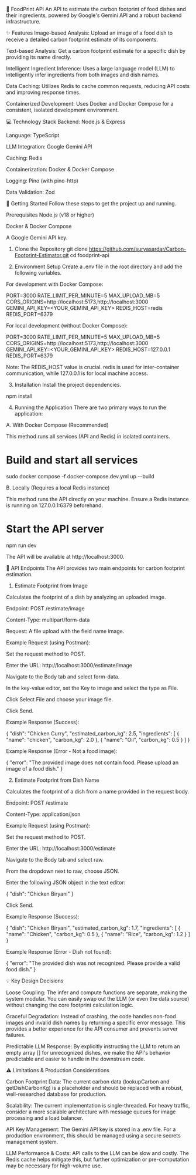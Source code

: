 🌿 FoodPrint API
An API to estimate the carbon footprint of food dishes and their ingredients, powered by Google's Gemini API and a robust backend infrastructure.

✨ Features
Image-based Analysis: Upload an image of a food dish to receive a detailed carbon footprint estimate of its components.

Text-based Analysis: Get a carbon footprint estimate for a specific dish by providing its name directly.

Intelligent Ingredient Inference: Uses a large language model (LLM) to intelligently infer ingredients from both images and dish names.

Data Caching: Utilizes Redis to cache common requests, reducing API costs and improving response times.

Containerized Development: Uses Docker and Docker Compose for a consistent, isolated development environment.

💻 Technology Stack
Backend: Node.js & Express

Language: TypeScript

LLM Integration: Google Gemini API

Caching: Redis

Containerization: Docker & Docker Compose

Logging: Pino (with pino-http)

Data Validation: Zod

🚀 Getting Started
Follow these steps to get the project up and running.

Prerequisites
Node.js (v18 or higher)

Docker & Docker Compose

A Google Gemini API key.

1. Clone the Repository
git clone https://github.com/suryasardar/Carbon-Footprint-Estimator.git
cd foodprint-api

2. Environment Setup
Create a .env file in the root directory and add the following variables.

For development with Docker Compose:

PORT=3000
RATE_LIMIT_PER_MINUTE=5
MAX_UPLOAD_MB=5
CORS_ORIGINS=http://localhost:5173,http://localhost:3000
GEMINI_API_KEY=<YOUR_GEMINI_API_KEY>
REDIS_HOST=redis
REDIS_PORT=6379

For local development (without Docker Compose):

PORT=3000
RATE_LIMIT_PER_MINUTE=5
MAX_UPLOAD_MB=5
CORS_ORIGINS=http://localhost:5173,http://localhost:3000
GEMINI_API_KEY=<YOUR_GEMINI_API_KEY>
REDIS_HOST=127.0.0.1
REDIS_PORT=6379

Note: The REDIS_HOST value is crucial. redis is used for inter-container communication, while 127.0.0.1 is for local machine access.

3. Installation
Install the project dependencies.

npm install

4. Running the Application
There are two primary ways to run the application:

A. With Docker Compose (Recommended)

This method runs all services (API and Redis) in isolated containers.

# Build and start all services
sudo docker compose -f docker-compose.dev.yml up --build

B. Locally (Requires a local Redis instance)

This method runs the API directly on your machine. Ensure a Redis instance is running on 127.0.0.1:6379 beforehand.

# Start the API server
npm run dev

The API will be available at http://localhost:3000.

📝 API Endpoints
The API provides two main endpoints for carbon footprint estimation.

1. Estimate Footprint from Image
   
Calculates the footprint of a dish by analyzing an uploaded image.

Endpoint: POST /estimate/image

Content-Type: multipart/form-data

Request: A file upload with the field name image.

Example Request (using Postman):

Set the request method to POST.

Enter the URL: http://localhost:3000/estimate/image

Navigate to the Body tab and select form-data.

In the key-value editor, set the Key to image and select the type as File.

Click Select File and choose your image file.

Click Send.

Example Response (Success):

{
    "dish": "Chicken Curry",
    "estimated_carbon_kg": 2.5,
    "ingredients": [
        {
            "name": "chicken",
            "carbon_kg": 2.0
        },
        {
            "name": "Oil",
            "carbon_kg": 0.5
        }
    ]
}

Example Response (Error - Not a food image):

{
    "error": "The provided image does not contain food. Please upload an image of a food dish."
}

2. Estimate Footprint from Dish Name
   
Calculates the footprint of a dish from a name provided in the request body.

Endpoint: POST /estimate

Content-Type: application/json

Example Request (using Postman):

Set the request method to POST.

Enter the URL: http://localhost:3000/estimate

Navigate to the Body tab and select raw.

From the dropdown next to raw, choose JSON.

Enter the following JSON object in the text editor:

{
  "dish": "Chicken Biryani"
}


Click Send.

Example Response (Success):

{
    "dish": "Chicken Biryani",
    "estimated_carbon_kg": 1.7,
    "ingredients": [
        {
            "name": "Chicken",
            "carbon_kg": 0.5
        },
        {
            "name": "Rice",
            "carbon_kg": 1.2
        }
    ]
}

Example Response (Error - Dish not found):

{
    "error": "The provided dish was not recognized. Please provide a valid food dish."
}

💡 Key Design Decisions

Loose Coupling: The infer and compute functions are separate, making the system modular. You can easily swap out the LLM (or even the data source) without changing the core footprint calculation logic.

Graceful Degradation: Instead of crashing, the code handles non-food images and invalid dish names by returning a specific error message. This provides a better experience for the API consumer and prevents server failures.

Predictable LLM Response: By explicitly instructing the LLM to return an empty array [] for unrecognized dishes, we make the API's behavior predictable and easier to handle in the downstream code.

⚠️ Limitations & Production Considerations

Carbon Footprint Data: The current carbon data (lookupCarbon and getDishCarbonKg) is a placeholder and should be replaced with a robust, well-researched database for production.

Scalability: The current implementation is single-threaded. For heavy traffic, consider a more scalable architecture with message queues for image processing and a load balancer.

API Key Management: The Gemini API key is stored in a .env file. For a production environment, this should be managed using a secure secrets management system.

LLM Performance & Costs: API calls to the LLM can be slow and costly. The Redis cache helps mitigate this, but further optimization or pre-computation may be necessary for high-volume use.
